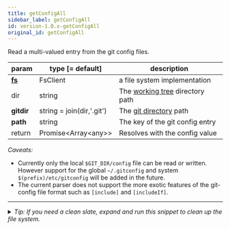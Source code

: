 ```yaml
---
title: getConfigAll
sidebar_label: getConfigAll
id: version-1.0.x-getConfigAll
original_id: getConfigAll
---
```


Read a multi-valued entry from the git config files.

| param          | type [= default]          | description                                         |
| -------------- | ------------------------- | --------------------------------------------------- |
| [**fs**](./fs) | FsClient                  | a file system implementation                        |
| dir            | string                    | The [working tree](dir-vs-gitdir.md) directory path |
| **gitdir**     | string = join(dir,'.git') | The [git directory](dir-vs-gitdir.md) path          |
| **path**       | string                    | The key of the git config entry                     |
| return         | Promise\<Array\<any\>\>   | Resolves with the config value                      |

*Caveats:*
- Currently only the local `$GIT_DIR/config` file can be read or written. However support for the global `~/.gitconfig` and system `$(prefix)/etc/gitconfig` will be added in the future.
- The current parser does not support the more exotic features of the git-config file format such as `[include]` and `[includeIf]`.


---

<details>
<summary><i>Tip: If you need a clean slate, expand and run this snippet to clean up the file system.</i></summary>

```js live
window.fs = new LightningFS('fs', { wipe: true })
window.pfs = window.fs.promises
console.log('done')
```
</details>

<script>
(function rewriteEditLink() {
  const el = document.querySelector('a.edit-page-link.button');
  if (el) {
    el.href = 'https://github.com/isomorphic-git/isomorphic-git/edit/master/src/api/getConfigAll.js';
  }
})();
</script>